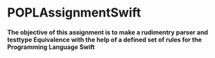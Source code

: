 # POPLAssignmentSwift
<h4>The objective of this assignment is to make a rudimentry parser and testtype Equivalence with the help of a defined set of rules for the Programming Language <b>Swift</b></h4>
